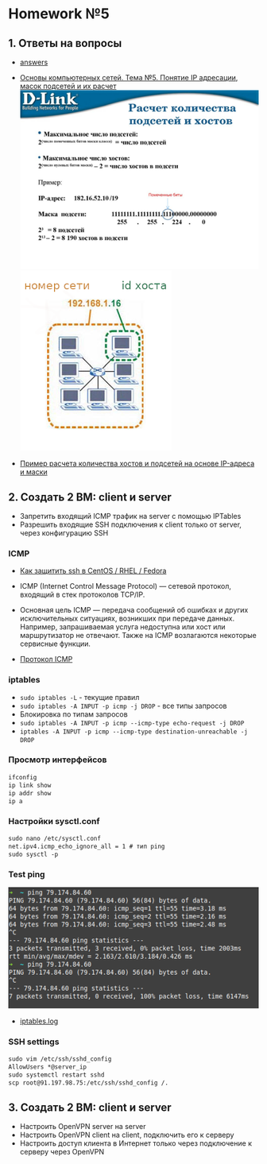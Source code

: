 # Homework №5

## 1. Ответы на вопросы

- [answers](./result/answers.md)

- [Основы компьютерных сетей. Тема №5. Понятие IP адресации, масок подсетей и их расчет](https://habr.com/ru/articles/314484/)
![](./calc_host_and_network.jpg)
![](./network.png)
- [Пример расчета количества хостов и подсетей на основе IP-адреса и маски](https://help.keenetic.com/hc/ru/articles/213965829-%D0%9F%D1%80%D0%B8%D0%BC%D0%B5%D1%80-%D1%80%D0%B0%D1%81%D1%87%D0%B5%D1%82%D0%B0-%D0%BA%D0%BE%D0%BB%D0%B8%D1%87%D0%B5%D1%81%D1%82%D0%B2%D0%B0-%D1%85%D0%BE%D1%81%D1%82%D0%BE%D0%B2-%D0%B8-%D0%BF%D0%BE%D0%B4%D1%81%D0%B5%D1%82%D0%B5%D0%B9-%D0%BD%D0%B0-%D0%BE%D1%81%D0%BD%D0%BE%D0%B2%D0%B5-IP-%D0%B0%D0%B4%D1%80%D0%B5%D1%81%D0%B0-%D0%B8-%D0%BC%D0%B0%D1%81%D0%BA%D0%B8)

## 2. Создать 2 ВМ: client и server

- Запретить входящий ICMP трафик на server с помощью IPTables
- Разрешить входящие SSH подключения к client только от server, через конфигурацию SSH

### ICMP

- [Как защитить ssh в CentOS / RHEL / Fedora](https://itsecforu.ru/2018/12/25/%D0%BA%D0%B0%D0%BA-%D0%B7%D0%B0%D1%89%D0%B8%D1%82%D0%B8%D1%82%D1%8C-ssh-%D0%B2-centos-rhel-fedora/)

- ICMP (Internet Control Message Protocol) — сетевой протокол, входящий в стек протоколов TCP/IP.
- Основная цель ICMP — передача сообщений об ошибках и других исключительных ситуациях, возникших при передаче данных. Например, запрашиваемая услуга недоступна или хост или маршрутизатор не отвечают. Также на ICMP возлагаются некоторые сервисные функции.
- [Протокол ICMP](./net_LS-10RU_icmp.pdf)

### iptables

- ```sudo iptables -L``` - текущие правил
- ```sudo iptables -A INPUT -p icmp -j DROP``` - все типы запросов
- Блокировка по типам запросов
- ```sudo iptables -A INPUT -p icmp --icmp-type echo-request -j DROP```
- ```iptables -A INPUT -p icmp --icmp-type destination-unreachable -j DROP```


### Просмотр интерфейсов

```
ifconfig
ip link show
ip addr show
ip a
```

### Настройки sysctl.conf

```
sudo nano /etc/sysctl.conf
net.ipv4.icmp_echo_ignore_all = 1 # тип ping
sudo sysctl -p
```

### Test ping

![](./result/result_test_ping.png)
- [iptables.log](./result/iptables.log)

### SSH settings

```
sudo vim /etc/ssh/sshd_config
AllowUsers *@server_ip
sudo systemctl restart sshd
scp root@91.197.98.75:/etc/ssh/sshd_config /.
```

## 3. Создать 2 ВМ: client и server

- Настроить OpenVPN server на server
- Настроить OpenVPN client на client, подключить его к серверу
- Настроить доступ клиента в Интернет только через подключение к серверу через OpenVPN